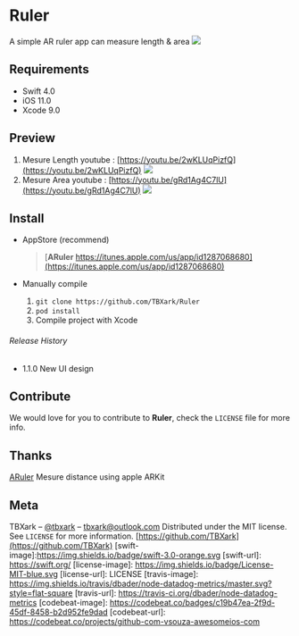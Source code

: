 # Ruler
A simple AR ruler app can measure length & area
![](https://github.com/TBXark/Ruler/blob/master/logo.png?raw=true)

##  Requirements
- Swift 4.0
- iOS 11.0
- Xcode 9.0

  
##  Preview
1. Mesure Length 
youtube : [https://youtu.be/2wKLUqPizfQ](https://youtu.be/2wKLUqPizfQ)
![](https://github.com/TBXark/Ruler/blob/master/demo_length.png?raw=true) 
2. Mesure Area 
youtube : [https://youtu.be/gRd1Ag4C7lU](https://youtu.be/gRd1Ag4C7lU)
![](https://github.com/TBXark/Ruler/blob/master/demo_area.png?raw=true)

## Install
- AppStore (recommend)
  
  > [**ARuler** https://itunes.apple.com/us/app/id1287068680](https://itunes.apple.com/us/app/id1287068680)
- Manually compile
  1.  `git clone https://github.com/TBXark/Ruler `
  2. `pod install`
  3. Compile project with Xcode
###### Release History
* 1.1.0 New UI design
## Contribute
We would love for you to contribute to **Ruler**, check the ``LICENSE`` file for more info.

## Thanks
[ARuler](https://github.com/duzexu/ARuler) Mesure distance using apple ARKit

## Meta
TBXark – [@tbxark](https://twitter.com/tbxark) – tbxark@outlook.com
Distributed under the MIT license. See ``LICENSE`` for more information.
[https://github.com/TBXark](https://github.com/TBXark)
[swift-image]:https://img.shields.io/badge/swift-3.0-orange.svg
[swift-url]: https://swift.org/
[license-image]: https://img.shields.io/badge/License-MIT-blue.svg
[license-url]: LICENSE
[travis-image]: https://img.shields.io/travis/dbader/node-datadog-metrics/master.svg?style=flat-square
[travis-url]: https://travis-ci.org/dbader/node-datadog-metrics
[codebeat-image]: https://codebeat.co/badges/c19b47ea-2f9d-45df-8458-b2d952fe9dad
[codebeat-url]: https://codebeat.co/projects/github-com-vsouza-awesomeios-com
